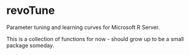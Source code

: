 # revoTune
Parameter tuning and learning curves for Microsoft R Server.

This is a collection of functions for now - should grow up to be a small package someday.
